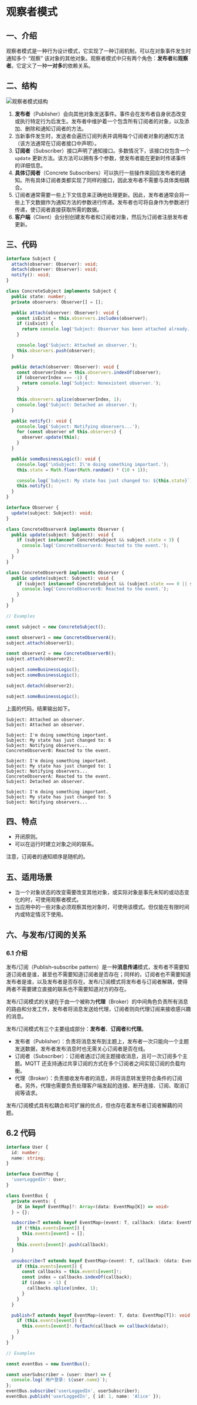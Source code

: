 # 观察者模式

## 一、介绍

观察者模式是一种行为设计模式，它实现了一种订阅机制，可以在对象事件发生时通知多个 “观察” 该对象的其他对象。观察者模式中只有两个角色：**发布者**和**观察者**。它定义了一种**一对多**的依赖关系。

## 二、结构

![观察者模式结构](./assets/observer-structure.png)

1. **发布者**（Publisher）会向其他对象发送事件。事件会在发布者自身状态改变或执行特定行为后发生。发布者中维护着一个包含所有订阅者的对象，以及添加、删除和通知订阅者的方法。
2. 当新事件发生时，发送者会遍历订阅列表并调用每个订阅者对象的通知方法（该方法通常在订阅者接口中声明）。
3. **订阅者**（Subscriber）接口声明了通知接口。多数情况下，该接口仅包含一个 `update` 更新方法。该方法可以拥有多个参数，使发布者能在更新时传递事件的详细信息。
4. **具体订阅者**（Concrete Subscribers）可以执行一些操作来回应发布者的通知。所有具体订阅者类都实现了同样的接口，因此发布者不需要与具体类相耦合。
5. 订阅者通常需要一些上下文信息来正确地处理更新。因此，发布者通常会将一些上下文数据作为通知方法的参数进行传递。发布者也可将自身作为参数进行传递，使订阅者直接获取所需的数据。
6. **客户端**（Client）会分别创建发布者和订阅者对象，然后为订阅者注册发布者更新。

## 三、代码

```typescript
interface Subject {
  attach(observer: Observer): void;
  detach(observer: Observer): void;
  notify(): void;
}

class ConcreteSubject implements Subject {
  public state: number;
  private observers: Observer[] = [];

  public attach(observer: Observer): void {
    const isExist = this.observers.includes(observer);
    if (isExist) {
      return console.log('Subject: Observer has been attached already.');
    }

    console.log('Subject: Attached an observer.');
    this.observers.push(observer);
  }

  public detach(observer: Observer): void {
    const observerIndex = this.observers.indexOf(observer);
    if (observerIndex === -1) {
      return console.log('Subject: Nonexistent observer.');
    }

    this.observers.splice(observerIndex, 1);
    console.log('Subject: Detached an observer.');
  }

  public notify(): void {
    console.log('Subject: Notifying observers...');
    for (const observer of this.observers) {
      observer.update(this);
    }
  }

  public someBusinessLogic(): void {
    console.log('\nSubject: I\'m doing something important.');
    this.state = Math.floor(Math.random() * (10 + 1));

    console.log(`Subject: My state has just changed to: ${this.state}`);
    this.notify();
  }
}

interface Observer {
  update(subject: Subject): void;
}

class ConcreteObserverA implements Observer {
  public update(subject: Subject): void {
    if (subject instanceof ConcreteSubject && subject.state < 3) {
      console.log('ConcreteObserverA: Reacted to the event.');
    }
  }
}

class ConcreteObserverB implements Observer {
  public update(subject: Subject): void {
    if (subject instanceof ConcreteSubject && (subject.state === 0 || subject.state >= 2)) {
      console.log('ConcreteObserverB: Reacted to the event.');
    }
  }
}

// Examples

const subject = new ConcreteSubject();

const observer1 = new ConcreteObserverA();
subject.attach(observer1);

const observer2 = new ConcreteObserverB();
subject.attach(observer2);

subject.someBusinessLogic();
subject.someBusinessLogic();

subject.detach(observer2);

subject.someBusinessLogic();
```

上面的代码，结果输出如下。

```text
Subject: Attached an observer.
Subject: Attached an observer.

Subject: I'm doing something important.
Subject: My state has just changed to: 6
Subject: Notifying observers...
ConcreteObserverB: Reacted to the event.

Subject: I'm doing something important.
Subject: My state has just changed to: 1
Subject: Notifying observers...
ConcreteObserverA: Reacted to the event.
Subject: Detached an observer.

Subject: I'm doing something important.
Subject: My state has just changed to: 5
Subject: Notifying observers...
```

## 四、特点

- 开闭原则。
- 可以在运行时建立对象之间的联系。

注意，订阅者的通知顺序是随机的。

## 五、适用场景

- 当一个对象状态的改变需要改变其他对象，或实际对象是事先未知的或动态变化的时，可使用观察者模式。
- 当应用中的一些对象必须观察其他对象时，可使用该模式。但仅能在有限时间内或特定情况下使用。

## 六、与发布/订阅的关系

### 6.1 介绍

发布/订阅（Publish–subscribe pattern）是一种**消息传递**模式，发布者不需要知道订阅者是谁，甚至也不需要知道订阅者是否存在；同样的，订阅者也不需要知道发布者是谁，以及发布者是否存在。发布/订阅模式将发布者与订阅者解耦，使得两者不需要建立直接的联系也不需要知道对方的存在。

发布/订阅模式的关键在于由一个被称为**代理**（Broker）的中间角色负责所有消息的路由和分发工作，发布者将消息发送给代理，订阅者则向代理订阅来接收感兴趣的消息。

发布/订阅模式有三个主要组成部分：**发布者**、**订阅者**和**代理**。

- 发布者（Publisher）：负责将消息发布到主题上，发布者一次只能向一个主题发送数据，发布者发布消息时也无需关心订阅者是否在线。
- 订阅者（Subscriber）：订阅者通过订阅主题接收消息，且可一次订阅多个主题。MQTT 还支持通过共享订阅的方式在多个订阅者之间实现订阅的负载均衡。
- 代理（Broker）：负责接收发布者的消息，并将消息转发至符合条件的订阅者。另外，代理也需要负责处理客户端发起的连接、断开连接、订阅、取消订阅等请求。

发布/订阅模式具有松耦合和可扩展的优点，但也存在着发布者订阅者解藕的问题。

## 6.2 代码

```typescript
interface User {
  id: number;
  name: string;
}

interface EventMap {
  'userLoggedIn': User;
}

class EventBus {
  private events: {
    [K in keyof EventMap]?: Array<(data: EventMap[K]) => void>
  } = {};

  subscribe<T extends keyof EventMap>(event: T, callback: (data: EventMap[T]) => void): void {
    if (!this.events[event]) {
      this.events[event] = [];
    }
    this.events[event]!.push(callback);
  }

  unsubscribe<T extends keyof EventMap>(event: T, callback: (data: EventMap[T]) => void): void {
    if (this.events[event]) {
      const callbacks = this.events[event]!;
      const index = callbacks.indexOf(callback);
      if (index > -1) {
        callbacks.splice(index, 1);
      }
    }
  }

  publish<T extends keyof EventMap>(event: T, data: EventMap[T]): void {
    if (this.events[event]) {
      this.events[event]!.forEach(callback => callback(data));
    }
  }
}

// Examples

const eventBus = new EventBus();

const userSubscriber = (user: User) => {
  console.log(`用户登录: ${user.name}`);
};
eventBus.subscribe('userLoggedIn', userSubscriber);
eventBus.publish('userLoggedIn', { id: 1, name: 'Alice' });
```

